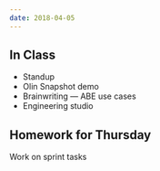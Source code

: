 ```yaml
---
date: 2018-04-05
---
```


## In Class

* Standup
* Olin Snapshot demo
* Brainwriting — ABE use cases
* Engineering studio

## Homework for Thursday

Work on sprint tasks
